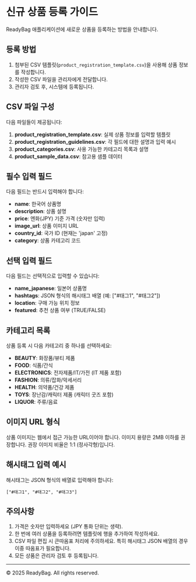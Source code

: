 # 신규 상품 등록 가이드

ReadyBag 애플리케이션에 새로운 상품을 등록하는 방법을 안내합니다.

## 등록 방법

1. 첨부된 CSV 템플릿(`product_registration_template.csv`)을 사용해 상품 정보를 작성합니다.
2. 작성한 CSV 파일을 관리자에게 전달합니다.
3. 관리자 검토 후, 시스템에 등록됩니다.

## CSV 파일 구성

다음 파일들이 제공됩니다:

1. **product_registration_template.csv**: 실제 상품 정보를 입력할 템플릿
2. **product_registration_guidelines.csv**: 각 필드에 대한 설명과 입력 예시
3. **product_categories.csv**: 사용 가능한 카테고리 목록과 설명
4. **product_sample_data.csv**: 참고용 샘플 데이터

## 필수 입력 필드

다음 필드는 반드시 입력해야 합니다:

- **name**: 한국어 상품명
- **description**: 상품 설명
- **price**: 엔화(JPY) 기준 가격 (숫자만 입력)
- **image_url**: 상품 이미지 URL
- **country_id**: 국가 ID (현재는 'japan' 고정)
- **category**: 상품 카테고리 코드

## 선택 입력 필드

다음 필드는 선택적으로 입력할 수 있습니다:

- **name_japanese**: 일본어 상품명 
- **hashtags**: JSON 형식의 해시태그 배열 (예: ["#태그1", "#태그2"])
- **location**: 구매 가능 위치 정보
- **featured**: 추천 상품 여부 (TRUE/FALSE)

## 카테고리 목록

상품 등록 시 다음 카테고리 중 하나를 선택하세요:

- **BEAUTY**: 화장품/뷰티 제품
- **FOOD**: 식품/간식
- **ELECTRONICS**: 전자제품/IT/가전 (IT 제품 포함)
- **FASHION**: 의류/잡화/악세서리
- **HEALTH**: 의약품/건강 제품
- **TOYS**: 장난감/캐릭터 제품 (캐릭터 굿즈 포함)
- **LIQUOR**: 주류/음료

## 이미지 URL 형식

상품 이미지는 웹에서 접근 가능한 URL이어야 합니다. 이미지 용량은 2MB 이하를 권장합니다.
권장 이미지 비율은 1:1 (정사각형)입니다.

## 해시태그 입력 예시

해시태그는 JSON 형식의 배열로 입력해야 합니다:
```
["#태그1", "#태그2", "#태그3"]
```

## 주의사항

1. 가격은 숫자만 입력하세요 (JPY 통화 단위는 생략).
2. 한 번에 여러 상품을 등록하려면 템플릿에 행을 추가하여 작성하세요.
3. CSV 파일 편집 시 큰따옴표 처리에 주의하세요. 특히 해시태그 JSON 배열의 경우 이중 따옴표가 필요합니다.
4. 모든 상품은 관리자 검토 후 등록됩니다.

---

© 2025 ReadyBag. All rights reserved.
